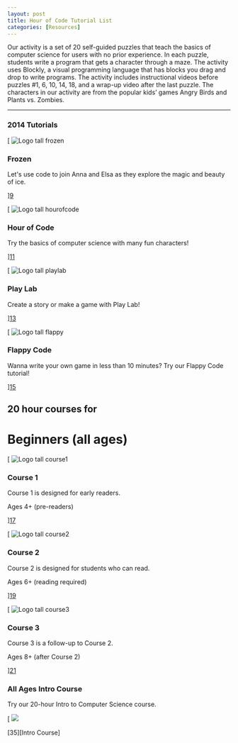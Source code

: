 ```yaml
---
layout: post
title: Hour of Code Tutorial List
categories: [Resources]
---
```

Our activity is a set of 20 self-guided puzzles that teach the basics of computer science for users with no prior experience. In each puzzle, students write a program that gets a character through a maze. The activity uses Blockly, a visual programming language that has blocks you drag and drop to write programs. The activity includes instructional videos before puzzles #1, 6, 10, 14, 18, and a wrap-up video after the last puzzle. The characters in our activity are from the popular kids’ games Angry Birds and Plants vs. Zombies.

---
### 2014 Tutorials
 
[ ![Logo tall frozen][8]

###  Frozen

Let's use code to join Anna and Elsa as they explore the magic and beauty of ice.

][9]

[ ![Logo tall hourofcode][10]

###  Hour of Code

Try the basics of computer science with many fun characters!

][11]

[ ![Logo tall playlab][12]

###  Play Lab

Create a story or make a game with Play Lab!

][13]

[ ![Logo tall flappy][14]

###  Flappy Code

Wanna write your own game in less than 10 minutes? Try our Flappy Code tutorial!

][15]




## 20 hour courses for

# Beginners (all ages)

[ ![Logo tall course1][16]

###  Course 1

Course 1 is designed for early readers.

Ages 4+ (pre-readers)

][17]

[ ![Logo tall course2][18]

###  Course 2

Course 2 is designed for students who can read.

Ages 6+ (reading required)

][19]

[ ![Logo tall course3][20]

###  Course 3

Course 3 is a follow-up to Course 2.

Ages 8+ (after Course 2)

][21]

### All Ages Intro Course

Try our 20-hour Intro to Computer Science course.

[ ![][34]

[35][Intro Course]

[1]: https://support.code.org/hc/en-us/requests/new
[2]: https://support.code.org/hc/en-us/articles/202591743
[3]: /assets/codeorg-studio-logo-ab9fbef5744e7d26dd423357f7c93a8a.png
[4]: http://studio.code.org/users/sign_in
[5]: /users/sign_up
[6]: /users/sign_up?user%5Buser_type%5D=teacher
[7]: /users/sign_in
[8]: http://studio.code.org/assets/logo_tall_frozen-fdf4b7f1af4aeff25522f257a30af5dc.jpg
[9]: http://studio.code.org/s/frozen/reset
[10]: http://studio.code.org/assets/logo_tall_hourofcode-1ff365b0d094938502fcf42c9c73cda7.jpg
[11]: http://studio.code.org/s/hourofcode/reset
[12]: http://studio.code.org/assets/logo_tall_playlab-0261292a3e0a39ab8d3574525328f3c5.jpg
[13]: http://studio.code.org/s/playlab/reset
[14]: http://studio.code.org/assets/logo_tall_flappy-5d52f06d34e4bdd48654c5e79d64325a.jpg
[15]: http://studio.code.org/s/flappy/reset
[16]: http://studio.code.org/assets/logo_tall_course1-0cbb3f4433a12e6e51e6f196d55196e0.jpg
[17]: http://studio.code.org/s/course1
[18]: http://studio.code.org/assets/logo_tall_course2-8d89caf1692b03bcdddc83398459d3a6.jpg
[19]: http://studio.code.org/s/course2
[20]: http://studio.code.org/assets/logo_tall_course3-04db9f86ed1f91e8a79e2d8fcfc25b77.jpg
[21]: http://studio.code.org/s/course3
[34]: //code.org/images/fit-520/code20hr.jpg
[35]: http://studio.code.org/s/1
[36]: http://eepurl.com/Im_In
[37]: https://studio.code.org/
[38]: http://support.code.org
[39]: http://code.org/tos
[40]: http://code.org/privacy
  
 
